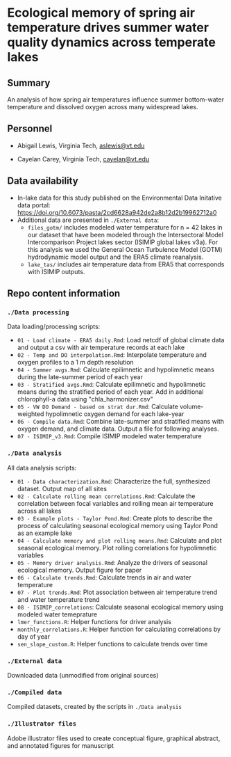 # Ecological memory of spring air temperature drives summer water quality dynamics across temperate lakes

## Summary

An analysis of how spring air temperatures influence summer bottom-water temperature and dissolved oxygen across many widespread lakes.

## Personnel

-   Abigail Lewis, Virginia Tech, [aslewis\@vt.edu](mailto:aslewis@vt.edu)

-   Cayelan Carey, Virginia Tech, [cayelan\@vt.edu](mailto:cayelan@vt.edu)

## Data availability

-   In-lake data for this study published on the Environmental Data Initative data portal: <https://doi.org/10.6073/pasta/2cd6628a942de2a8b12d2b19962712a0>
-   Additional data are presented in `./External data`:
    -   `files_gotm/` includes modeled water temperature for n = 42 lakes in our dataset that have been modeled through the Intersectoral Model Intercomparison Project lakes sector (ISIMIP global lakes v3a). For this analysis we used the General Ocean Turbulence Model (GOTM) hydrodynamic model output and the ERA5 climate reanalysis.
    -   `lake_tas/` includes air temperature data from ERA5 that corresponds with ISIMIP outputs.

## Repo content information

### `./Data processing`

Data loading/processing scripts:

-   `01 - Load climate - ERA5 daily.Rmd`: Load netcdf of global climate data and output a csv with air temperature records at each lake
-   `02 - Temp and DO interpolation.Rmd`: Interpolate temperature and oxygen profiles to a 1 m depth resolution
-   `04 - Summer avgs.Rmd`: Calculate epilimnetic and hypolimnetic means during the late-summer period of each year
-   `03 - Stratified avgs.Rmd`: Calculate epilimnetic and hypolimnetic means during the stratified period of each year. Add in additional chlorophyll-a data using "chla_harmonizer.csv"
-   `05 - VW DO Demand - based on strat dur.Rmd`: Calculate volume-weighted hypolimnetic oxygen demand for each lake-year
-   `06 - Compile data.Rmd`: Combine late-summer and stratified means with oxygen demand, and climate data. Output a file for following analyses.
-   `07 - ISIMIP_v3.Rmd`: Compile ISIMIP modeled water temperature

### `./Data analysis`

All data analysis scripts:

-   `01 - Data characterization.Rmd`: Characterize the full, synthesized dataset. Output map of all sites
-   `02 - Calculate rolling mean correlations.Rmd`: Calculate the correlation between focal variables and rolling mean air temperature across all lakes
-   `03 - Example plots - Taylor Pond.Rmd`: Create plots to describe the process of calculating seasonal ecological memory using Taylor Pond as an example lake
-   `04 - Calculate memory and plot rolling means.Rmd`: Calculate and plot seasonal ecological memory. Plot rolling correlations for hypolimnetic variables
-   `05 - Memory driver analysis.Rmd`: Analyze the drivers of seasonal ecological memory. Output figure for paper
-   `06 - Calculate trends.Rmd`: Calculate trends in air and water temperature
-   `07 - Plot trends.Rmd`: Plot association between air temperature trend and water temperature trend
-   `08 - ISIMIP_correlations`: Calculate seasonal ecological memory using modeled water temeprature
-   `lmer_functions.R`: Helper functions for driver analysis
-   `monthly_correlations.R`: Helper function for calculating correlations by day of year
-   `sen_slope_custom.R`: Helper functions to calculate trends over time

### `./External data`

Downloaded data (unmodified from original sources)

### `./Compiled data`

Compiled datasets, created by the scripts in `./Data analysis`

### `./Illustrator files`

Adobe illustrator files used to create conceptual figure, graphical abstract, and annotated figures for manuscript
